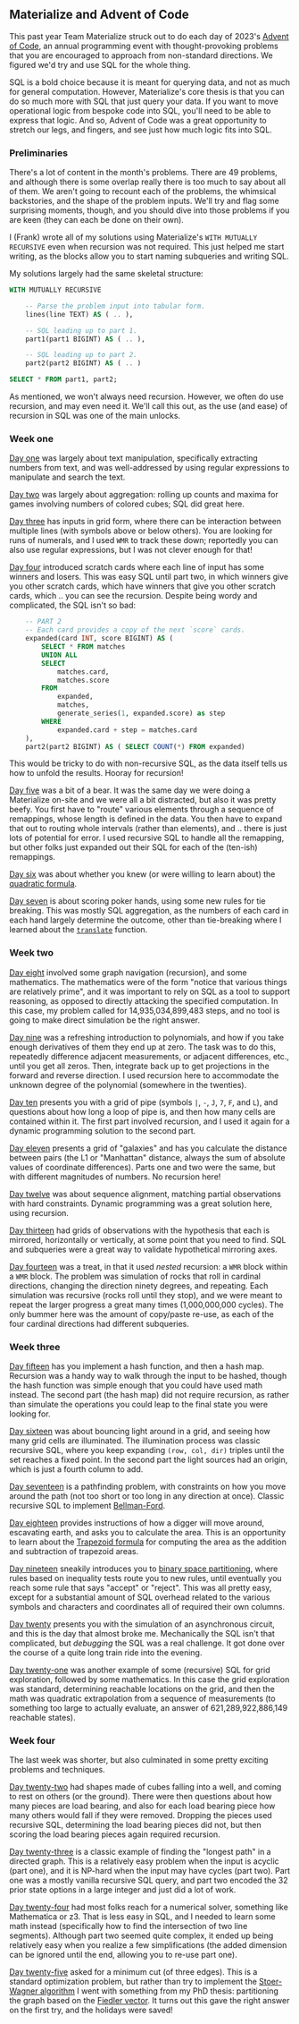 ## Materialize and Advent of Code

This past year Team Materialize struck out to do each day of 2023's [Advent of Code](https://adventofcode.com/2023), an annual programming event with thought-provoking problems that you are encouraged to approach from non-standard directions.
We figured we'd try and use SQL for the whole thing.

SQL is a bold choice because it is meant for querying data, and not as much for general computation.
However, Materialize's core thesis is that you can do so much more with SQL that just query your data.
If you want to move operational logic from bespoke code into SQL, you'll need to be able to express that logic.
And so, Advent of Code was a great opportunity to stretch our legs, and fingers, and see just how much logic fits into SQL.

### Preliminaries

There's a lot of content in the month's problems.
There are 49 problems, and although there is some overlap really there is too much to say about all of them.
We aren't going to recount each of the problems, the whimsical backstories, and the shape of the problem inputs.
We'll try and flag some surprising moments, though, and you should dive into those problems if you are keen (they can each be done on their own).

I (Frank) wrote all of my solutions using Materialize's `WITH MUTUALLY RECURSIVE` even when recursion was not required.
This just helped me start writing, as the blocks allow you to start naming subqueries and writing SQL.

My solutions largely had the same skeletal structure:
```sql
WITH MUTUALLY RECURSIVE

    -- Parse the problem input into tabular form.
    lines(line TEXT) AS ( .. ),

    -- SQL leading up to part 1.
    part1(part1 BIGINT) AS ( .. ),

    -- SQL leading up to part 2.
    part2(part2 BIGINT) AS ( .. ) 

SELECT * FROM part1, part2;
```

As mentioned, we won't always need recursion.
However, we often do use recursion, and may even need it.
We'll call this out, as the use (and ease) of recursion in SQL was one of the main unlocks.

### Week one

[Day one](https://github.com/MaterializeInc/advent-of-code-2023/blob/main/week1/aoc_1201.md) was largely about text manipulation, specifically extracting numbers from text, and was well-addressed by using regular expressions to manipulate and search the text. 

[Day two](https://github.com/MaterializeInc/advent-of-code-2023/blob/main/week1/aoc_1202.md) was largely about aggregation: rolling up counts and maxima for games involving numbers of colored cubes; SQL did great here.

[Day three](https://github.com/MaterializeInc/advent-of-code-2023/blob/main/week1/aoc_1203.md) has inputs in grid form, where there can be interaction between multiple lines (with symbols above or below others). 
You are looking for runs of numerals, and I used `WMR` to track these down; reportedly you can also use regular expressions, but I was not clever enough for that!

[Day four](https://github.com/MaterializeInc/advent-of-code-2023/blob/main/week4/aoc_1225.md) introduced scratch cards where each line of input has some winners and losers. 
This was easy SQL until part two, in which winners give you other scratch cards, which have winners that give you other scratch cards, which .. you can see the recursion. 
Despite being wordy and complicated, the SQL isn't so bad:
```sql
    -- PART 2
    -- Each card provides a copy of the next `score` cards.
    expanded(card INT, score BIGINT) AS (
        SELECT * FROM matches
        UNION ALL
        SELECT
            matches.card,
            matches.score
        FROM
            expanded,
            matches,
            generate_series(1, expanded.score) as step
        WHERE
            expanded.card + step = matches.card
    ),
    part2(part2 BIGINT) AS ( SELECT COUNT(*) FROM expanded)
```
This would be tricky to do with non-recursive SQL, as the data itself tells us how to unfold the results.
Hooray for recursion!

[Day five](https://github.com/MaterializeInc/advent-of-code-2023/blob/main/week1/aoc_1205.md) was a bit of a bear.
It was the same day we were doing a Materialize on-site and we were all a bit distracted, but also it was pretty beefy. 
You first have to "route" various elements through a sequence of remappings, whose length is defined in the data.
You then have to expand that out to routing whole intervals (rather than elements), and .. there is just lots of potential for error.
I used recursive SQL to handle all the remapping, but other folks just expanded out their SQL for each of the (ten-ish) remappings.

[Day six](https://github.com/MaterializeInc/advent-of-code-2023/blob/main/week1/aoc_1206.md) was about whether you knew (or were willing to learn about) the [quadratic formula](https://en.wikipedia.org/wiki/Quadratic_formula).

[Day seven](https://github.com/MaterializeInc/advent-of-code-2023/blob/main/week1/aoc_1207.md) is about scoring poker hands, using some new rules for tie breaking. 
This was mostly SQL aggregation, as the numbers of each card in each hand largely determine the outcome, other than tie-breaking where I learned about the [`translate`](https://materialize.com/docs/sql/functions/#translate) function.

### Week two

[Day eight](https://github.com/MaterializeInc/advent-of-code-2023/blob/main/week2/aoc_1208.md) involved some graph navigation (recursion), and some mathematics.
The mathematics were of the form "notice that various things are relatively prime", and it was important to rely on SQL as a tool to support reasoning, as opposed to directly attacking the specified computation.
In this case, my problem called for 14,935,034,899,483 steps, and no tool is going to make direct simulation be the right answer.

[Day nine](https://github.com/MaterializeInc/advent-of-code-2023/blob/main/week2/aoc_1209.md) was a refreshing introduction to polynomials, and how if you take enough derivatives of them they end up at zero.
The task was to do this, repeatedly difference adjacent measurements, or adjacent differences, etc., until you get all zeros.
Then, integrate back up to get projections in the forward and reverse direction.
I used recursion here to accommodate the unknown degree of the polynomial (somewhere in the twenties).

[Day ten](https://github.com/MaterializeInc/advent-of-code-2023/blob/main/week2/aoc_1210.md) presents you with a grid of pipe (symbols `|`, `-`, `J`, `7`, `F`, and `L`), and questions about how long a loop of pipe is, and then how many cells are contained within it. The first part involved recursion, and I used it again for a dynamic programming solution to the second part.

[Day eleven](https://github.com/MaterializeInc/advent-of-code-2023/blob/main/week2/aoc_1211.md) presents a grid of "galaxies" and has you calculate the distance between pairs (the L1 or "Manhattan" distance, always the sum of absolute values of coordinate differences). 
Parts one and two were the same, but with different magnitudes of numbers.
No recursion here!

[Day twelve](https://github.com/MaterializeInc/advent-of-code-2023/blob/main/week2/aoc_1211.md) was about sequence alignment, matching partial observations with hard constraints.
Dynamic programming was a great solution here, using recursion.

[Day thirteen](https://github.com/MaterializeInc/advent-of-code-2023/blob/main/week2/aoc_1213.md) had grids of observations with the hypothesis that each is mirrored, horizontally or vertically, at some point that you need to find.
SQL and subqueries were a great way to validate hypothetical mirroring axes.

[Day fourteen](https://github.com/MaterializeInc/advent-of-code-2023/blob/main/week2/aoc_1214.md) was a treat, in that it used *nested* recursion: a `WMR` block within a `WMR` block.
The problem was simulation of rocks that roll in cardinal directions, changing the direction ninety degrees, and repeating.
Each simulation was recursive (rocks roll until they stop), and we were meant to repeat the larger progress a great many times (1,000,000,000 cycles).
The only bummer here was the amount of copy/paste re-use, as each of the four cardinal directions had different subqueries.

### Week three

[Day fifteen](https://github.com/MaterializeInc/advent-of-code-2023/blob/main/week3/aoc_1215.md) has you implement a hash function, and then a hash map.
Recursion was a handy way to walk through the input to be hashed, though the hash function was simple enough that you could have used math instead. 
The second part (the hash map) did not require recursion, as rather than simulate the operations you could leap to the final state you were looking for.

[Day sixteen](https://github.com/MaterializeInc/advent-of-code-2023/blob/main/week3/aoc_1216.md) was about bouncing light around in a grid, and seeing how many grid cells are illuminated.
The illumination process was classic recursive SQL, where you keep expanding `(row, col, dir)` triples until the set reaches a fixed point.
In the second part the light sources had an origin, which is just a fourth column to add.

[Day seventeen](https://github.com/MaterializeInc/advent-of-code-2023/blob/main/week3/aoc_1217.md) is a pathfinding problem, with constraints on how you move around the path (not too short or too long in any direction at once).
Classic recursive SQL to implement [Bellman-Ford](https://en.wikipedia.org/wiki/Bellman–Ford_algorithm).

[Day eighteen](https://github.com/MaterializeInc/advent-of-code-2023/blob/main/week3/aoc_1218.md) provides instructions of how a digger will move around, escavating earth, and asks you to calculate the area.
This is an opportunity to learn about the [Trapezoid formula](https://en.wikipedia.org/wiki/Shoelace_formula#Trapezoid_formula) for computing the area as the addition and subtraction of trapezoid areas.

[Day nineteen](https://github.com/MaterializeInc/advent-of-code-2023/blob/main/week3/aoc_1219.md) sneakily introduces you to [binary space partitioning](https://en.wikipedia.org/wiki/Binary_space_partitioning), where rules based on inequality tests route you to new rules, until eventually you reach some rule that says "accept" or "reject".
This was all pretty easy, except for a substantial amount of SQL overhead related to the various symbols and characters and coordinates all of required their own columns.

[Day twenty](https://github.com/MaterializeInc/advent-of-code-2023/blob/main/week3/aoc_1220.md) presents you with the simulation of an asynchronous circuit, and this is the day that almost broke me.
Mechanically the SQL isn't that complicated, but *debugging* the SQL was a real challenge.
It got done over the course of a quite long train ride into the evening.

[Day twenty-one](https://github.com/MaterializeInc/advent-of-code-2023/blob/main/week3/aoc_1221.md) was another example of some (recursive) SQL for grid exploration, followed by some mathematics.
In this case the grid exploration was standard, determining reachable locations on the grid, and then the math was quadratic extrapolation from a sequence of measurements (to something too large to actually evaluate, an answer of 621,289,922,886,149 reachable states).

### Week four

The last week was shorter, but also culminated in some pretty exciting problems and techniques.

[Day twenty-two](https://github.com/MaterializeInc/advent-of-code-2023/blob/main/week4/aoc_1222.md) had shapes made of cubes falling into a well, and coming to rest on others (or the ground).
There were then questions about how many pieces are load bearing, and also for each load bearing piece how many others would fall if they were removed.
Dropping the pieces used recursive SQL, determining the load bearing pieces did not, but then scoring the load bearing pieces again required recursion.

[Day twenty-three](https://github.com/MaterializeInc/advent-of-code-2023/blob/main/week4/aoc_1223.md) is a classic example of finding the "longest path" in a directed graph.
This is a relatively easy problem when the input is acyclic (part one), and it is NP-hard when the input may have cycles (part two).
Part one was a mostly vanilla recursive SQL query, and part two encoded the 32 prior state options in a large integer and just did a lot of work.

[Day twenty-four](https://github.com/MaterializeInc/advent-of-code-2023/blob/main/week4/aoc_1224.md) had most folks reach for a numerical solver, something like Mathematica or z3.
That is less easy in SQL, and I needed to learn some math instead (specifically how to find the intersection of two line segments).
Although part two seemed quite complex, it ended up being relatively easy when you realize a few simplifications (the added dimension can be ignored until the end, allowing you to re-use part one).

[Day twenty-five](https://github.com/MaterializeInc/advent-of-code-2023/blob/main/week4/aoc_1225.md) asked for a minimum cut (of three edges).
This is a standard optimization problem, but rather than try to implement the [Stoer-Wagner algorithm](https://en.wikipedia.org/wiki/Stoer–Wagner_algorithm) I went with something from my PhD thesis: partitioning the graph based on the [Fiedler vector](https://en.wikipedia.org/wiki/Algebraic_connectivity#Fiedler_vector).
It turns out this gave the right answer on the first try, and the holidays were saved!